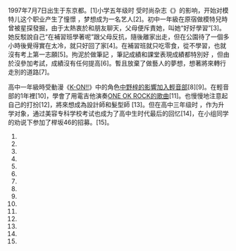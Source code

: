 1997年7月7日出生于东京都。\[1\]小学五年级时 受时尚杂志《》的影响，开始对模特儿这个职业产生了憧憬
，梦想成为一名艺人\[2\]。初中一年級在原宿做模特兒時曾被星探發掘，由于太熱衷於和朋友聊天，父母便斥責她，叫她“好好學習”\[3\]。她反駁說自己“在補習班學著呢”跟父母反抗，隨後離家出走，但在公園待了一個多小時後覺得實在太冷，就只好回了家\[4\]。在補習班就只吃零食，從不學習，也就沒有考上第一志願\[5\]。拘泥於做筆記
，筆記成績和課堂表現成績都特別好 ，但由於沒參加考試，成績沒有任何提高\[6\]。暫且放棄了做藝人的夢想，想著將來轉行走別的道路\[7\]。

高中一年級時受動漫《[K-ON\!\!](https://zh.wikipedia.org/wiki/K-ON!! "wikilink")》中的角色[中野梓的影響加入輕音部](https://zh.wikipedia.org/wiki/中野梓 "wikilink")\[8\]\[9\]。在輕音部的1年裡\[10\]，學會了用電吉他演奏[ONE
OK
ROCK的歌曲](../Page/ONE_OK_ROCK.md "wikilink")\[11\]。也慢慢地注意起自己的打扮\[12\]，將來想成為設計師和髮型師
\[13\]。但在高中三年级时
，作为升学对象，通过美容专科学校考试也成为了高中生时代最后的回忆\[14\]，在小组同学的劝说下参加了榉坂46的招募。\[15\]。

1.

2.

3.
4.
5.
6.
7.
8.

9.

10.
11.
12.
13.
14.

15.